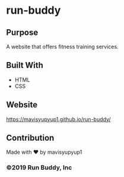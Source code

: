 # run-buddy

## Purpose
A website that offers fitness training services.

## Built With
* HTML
* CSS

## Website
https://mavisyupyup1.github.io/run-buddy/

## Contribution
Made with ❤️ by mavisyupyup1

### ©️2019 Run Buddy, Inc 

